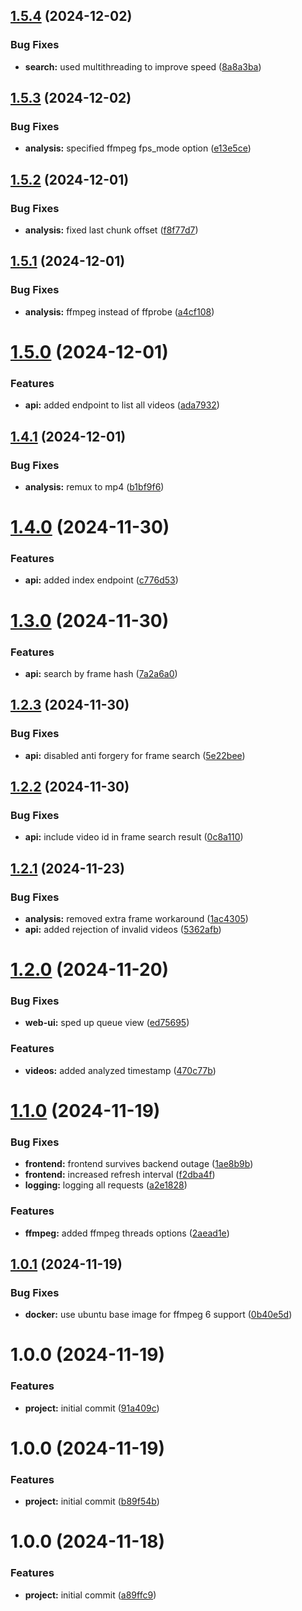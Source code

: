 ## [1.5.4](https://github.com/koryphaee/Refrase/compare/v1.5.3...v1.5.4) (2024-12-02)


### Bug Fixes

* **search:** used multithreading to improve speed ([8a8a3ba](https://github.com/koryphaee/Refrase/commit/8a8a3badef95f64aceedf93cd6b9e70e6b35a526))

## [1.5.3](https://github.com/koryphaee/Refrase/compare/v1.5.2...v1.5.3) (2024-12-02)


### Bug Fixes

* **analysis:** specified ffmpeg fps_mode option ([e13e5ce](https://github.com/koryphaee/Refrase/commit/e13e5ceb3b8bef1909bacae067acc84a4e78034f))

## [1.5.2](https://github.com/koryphaee/Refrase/compare/v1.5.1...v1.5.2) (2024-12-01)


### Bug Fixes

* **analysis:** fixed last chunk offset ([f8f77d7](https://github.com/koryphaee/Refrase/commit/f8f77d7195ed1790e0aa2c055678b39a3bcfe6be))

## [1.5.1](https://github.com/koryphaee/Refrase/compare/v1.5.0...v1.5.1) (2024-12-01)


### Bug Fixes

* **analysis:** ffmpeg instead of ffprobe ([a4cf108](https://github.com/koryphaee/Refrase/commit/a4cf108720d55dd1483c251857c675a227dc18c9))

# [1.5.0](https://github.com/koryphaee/Refrase/compare/v1.4.1...v1.5.0) (2024-12-01)


### Features

* **api:** added endpoint to list all videos ([ada7932](https://github.com/koryphaee/Refrase/commit/ada7932478c14cd1facd0ad619c5ca9a688e1696))

## [1.4.1](https://github.com/koryphaee/Refrase/compare/v1.4.0...v1.4.1) (2024-12-01)


### Bug Fixes

* **analysis:** remux to mp4 ([b1bf9f6](https://github.com/koryphaee/Refrase/commit/b1bf9f6a4d5b616978e41ae9c97b268dd08628bc))

# [1.4.0](https://github.com/koryphaee/Refrase/compare/v1.3.0...v1.4.0) (2024-11-30)


### Features

* **api:** added index endpoint ([c776d53](https://github.com/koryphaee/Refrase/commit/c776d53e0bfe62d0fa61937a07aaf4704fe05aea))

# [1.3.0](https://github.com/koryphaee/Refrase/compare/v1.2.3...v1.3.0) (2024-11-30)


### Features

* **api:** search by frame hash ([7a2a6a0](https://github.com/koryphaee/Refrase/commit/7a2a6a0766a71d85fd15cd1556c91cc07a55a43a))

## [1.2.3](https://github.com/koryphaee/Refrase/compare/v1.2.2...v1.2.3) (2024-11-30)


### Bug Fixes

* **api:** disabled anti forgery for frame search ([5e22bee](https://github.com/koryphaee/Refrase/commit/5e22beefb6be933b8bb2b1596408085847d10a9f))

## [1.2.2](https://github.com/koryphaee/Refrase/compare/v1.2.1...v1.2.2) (2024-11-30)


### Bug Fixes

* **api:** include video id in frame search result ([0c8a110](https://github.com/koryphaee/Refrase/commit/0c8a110cb8d91a516e6b41e73e49ca14d68f3380))

## [1.2.1](https://github.com/koryphaee/Refrase/compare/v1.2.0...v1.2.1) (2024-11-23)


### Bug Fixes

* **analysis:** removed extra frame workaround ([1ac4305](https://github.com/koryphaee/Refrase/commit/1ac430581b1e5dcec925214092fab0b73c132f68))
* **api:** added rejection of invalid videos ([5362afb](https://github.com/koryphaee/Refrase/commit/5362afb863efbe6f3575ef194002c04731892b15))

# [1.2.0](https://github.com/koryphaee/Refrase/compare/v1.1.0...v1.2.0) (2024-11-20)


### Bug Fixes

* **web-ui:** sped up queue view ([ed75695](https://github.com/koryphaee/Refrase/commit/ed75695d3656ad9574f06dc42c74396a7b3ad1ee))


### Features

* **videos:** added analyzed timestamp ([470c77b](https://github.com/koryphaee/Refrase/commit/470c77b82a706f8cdf6597851a8b77ba55b8652d))

# [1.1.0](https://github.com/koryphaee/Refrase/compare/v1.0.1...v1.1.0) (2024-11-19)


### Bug Fixes

* **frontend:** frontend survives backend outage ([1ae8b9b](https://github.com/koryphaee/Refrase/commit/1ae8b9bc2a3c2a749eb889e6882fab34f4008bc8))
* **frontend:** increased refresh interval ([f2dba4f](https://github.com/koryphaee/Refrase/commit/f2dba4fd0bc90f6ec1eff3c329a1a514e5febc63))
* **logging:** logging all requests ([a2e1828](https://github.com/koryphaee/Refrase/commit/a2e18286a784d9baada62a8638e878b744759fb5))


### Features

* **ffmpeg:** added ffmpeg threads options ([2aead1e](https://github.com/koryphaee/Refrase/commit/2aead1e82e3030b0ebbf6e7f20311e6f3993c5d6))

## [1.0.1](https://github.com/koryphaee/Refrase/compare/v1.0.0...v1.0.1) (2024-11-19)


### Bug Fixes

* **docker:** use ubuntu base image for ffmpeg 6 support ([0b40e5d](https://github.com/koryphaee/Refrase/commit/0b40e5db2234bd25d09a6e282b6e545da1b05292))

# 1.0.0 (2024-11-19)


### Features

* **project:** initial commit ([91a409c](https://github.com/koryphaee/Refrase/commit/91a409cf85ff09f881146049c8a005c4bb15c803))

# 1.0.0 (2024-11-19)


### Features

* **project:** initial commit ([b89f54b](https://github.com/koryphaee/Refrase/commit/b89f54b3a64bd5e5caf2c3398e58167e60edf7b6))

# 1.0.0 (2024-11-18)


### Features

* **project:** initial commit ([a89ffc9](https://github.com/koryphaee/Refrase/commit/a89ffc9190d6fcd4d923736a1d223832c9b638df))
